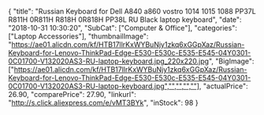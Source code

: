 {
	"title": "Russian Keyboard for Dell A840 a860 vostro 1014 1015 1088 PP37L R811H 0R811H R818H 0R818H PP38L RU Black laptop keyboard",
	"date": "2018-10-31 10:30:20",
	"SubCat": ["Computer & Office"],
	"categories": ["Laptop Accessories"],
	"thumbnailImage": "https://ae01.alicdn.com/kf/HTB17llrKxWYBuNjy1zkq6xGGpXaz/Russian-Keyboard-for-Lenovo-ThinkPad-Edge-E530-E530c-E535-E545-04Y0301-0C01700-V132020AS3-RU-laptop-keyboard.jpg_220x220.jpg",
	"BigImage": ["https://ae01.alicdn.com/kf/HTB17llrKxWYBuNjy1zkq6xGGpXaz/Russian-Keyboard-for-Lenovo-ThinkPad-Edge-E530-E530c-E535-E545-04Y0301-0C01700-V132020AS3-RU-laptop-keyboard.jpg","","","",""],
	"actualPrice": 26.90,
	"comparePrice": 27.90,
	"linkurl": "http://s.click.aliexpress.com/e/vMT3BYk",
	"inStock": 98
}
